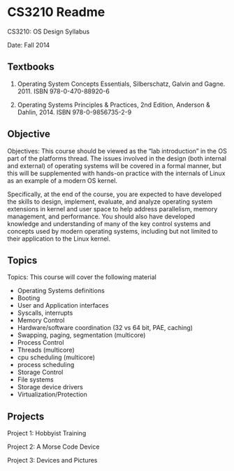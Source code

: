 # CS3210 Readme

CS3210: OS Design Syllabus

Date: Fall 2014

## Textbooks
1) Operating System Concepts Essentials, Silberschatz, Galvin and Gagne. 2011.
ISBN 978-0-470-88920-6

2) Operating Systems Principles & Practices, 2nd Edition, Anderson & Dahlin, 2014.
ISBN 978-0-9856735-2-9

## Objective
Objectives:  This course should be viewed as the “lab introduction” in the OS
part of the platforms thread.   The issues involved in the design (both
internal and external) of operating systems will be covered in a formal manner,
but this will be supplemented with hands-on practice with the internals of
Linux as an example of a modern OS kernel.

Specifically, at the end of the course, you are expected to have developed the
skills to design, implement, evaluate, and analyze operating system extensions
in kernel and user space to help address parallelism, memory management, and
performance.  You should also have developed knowledge and understanding of
many of the key control systems and concepts used by modern operating systems,
including but not limited to their application to the Linux kernel.

## Topics
Topics:  This course will cover the following material

* Operating Systems definitions
* Booting
* User and Application interfaces
* Syscalls, interrupts
* Memory Control
* Hardware/software coordination (32 vs 64 bit, PAE, caching)
* Swapping, paging, segmentation (multicore)
* Process Control
* Threads (multicore)
* cpu scheduling (multicore)
* process scheduling
* Storage Control
* File systems
* Storage device drivers
* Virtualization/Protection


## Projects

Project 1: Hobbyist Training

Project 2: A Morse Code Device

Project 3: Devices and Pictures

